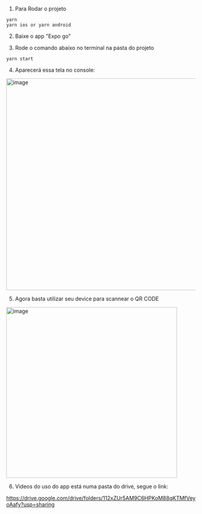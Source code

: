 1. Para Rodar o projeto

```
yarn
yarn ios or yarn android
```

2. Baixe o app "Expo go"

3. Rode o comando abaixo no terminal na pasta do projeto

```
yarn start
```
4. Aparecerá essa tela no console:
<img width="563" alt="image" src="https://user-images.githubusercontent.com/52431033/192315077-c7de8a43-59a1-46fc-b35d-077d74d57360.png">

5. Agora basta utilizar seu device para scannear o QR CODE

<img width="454" alt="image" src="https://user-images.githubusercontent.com/52431033/192315595-00f9f3d9-bb6a-40d2-9163-401c05be6505.png">


6. Videos do uso do app está numa pasta do drive, segue o link:

https://drive.google.com/drive/folders/112xZUr5AM9C6HPKoM88qKTMfVeyoAafy?usp=sharing
